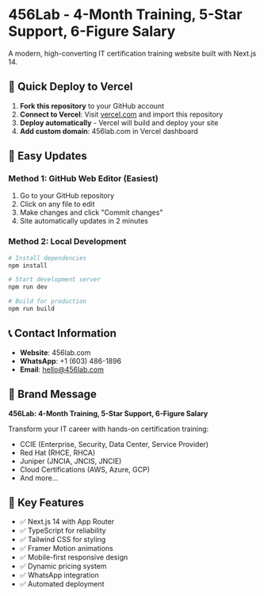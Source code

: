 # 456Lab - 4-Month Training, 5-Star Support, 6-Figure Salary

A modern, high-converting IT certification training website built with Next.js 14.

## 🚀 Quick Deploy to Vercel

1. **Fork this repository** to your GitHub account
2. **Connect to Vercel**: Visit [vercel.com](https://vercel.com) and import this repository
3. **Deploy automatically** - Vercel will build and deploy your site
4. **Add custom domain**: 456lab.com in Vercel dashboard

## 🔄 Easy Updates

### Method 1: GitHub Web Editor (Easiest)
1. Go to your GitHub repository
2. Click on any file to edit
3. Make changes and click "Commit changes"
4. Site automatically updates in 2 minutes

### Method 2: Local Development
```bash
# Install dependencies
npm install

# Start development server
npm run dev

# Build for production
npm run build
```

## 📞 Contact Information

- **Website**: 456lab.com
- **WhatsApp**: +1 (603) 486-1896  
- **Email**: hello@456lab.com

## 🎯 Brand Message

**456Lab: 4-Month Training, 5-Star Support, 6-Figure Salary**

Transform your IT career with hands-on certification training:
- CCIE (Enterprise, Security, Data Center, Service Provider)
- Red Hat (RHCE, RHCA)
- Juniper (JNCIA, JNCIS, JNCIE)
- Cloud Certifications (AWS, Azure, GCP)
- And more...

## 🔧 Key Features

- ✅ Next.js 14 with App Router
- ✅ TypeScript for reliability
- ✅ Tailwind CSS for styling
- ✅ Framer Motion animations
- ✅ Mobile-first responsive design
- ✅ Dynamic pricing system
- ✅ WhatsApp integration
- ✅ Automated deployment